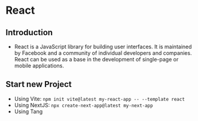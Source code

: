 # React

## Introduction

- React is a JavaScript library for building user interfaces. It is maintained by Facebook and a community of individual developers and companies. React can be used as a base in the development of single-page or mobile applications.

## Start new Project

- Using Vite: `npm init vite@latest my-react-app -- --template react`
- Using NextJS: `npx create-next-app@latest my-next-app`
- Using Tang

